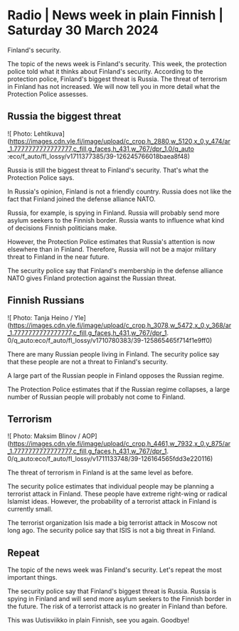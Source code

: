 # Radio \| News week in plain Finnish \| Saturday 30 March 2024

Finland's security.

The topic of the news week is Finland's security. This week, the protection police told what it thinks about Finland's security. According to the protection police, Finland's biggest threat is Russia. The threat of terrorism in Finland has not increased. We will now tell you in more detail what the Protection Police assesses.

## Russia the biggest threat

![ Photo: Lehtikuva](https://images.cdn.yle.fi/image/upload/c_crop,h_2880,w_5120,x_0,y_474/ar_1.7777777777777777,c_fill,g_faces,h_431,w_767/dpr_1.0/q_auto :eco/f_auto/fl_lossy/v1711377385/39-126245766018baea8f48)

Russia is still the biggest threat to Finland's security. That's what the Protection Police says.

In Russia's opinion, Finland is not a friendly country. Russia does not like the fact that Finland joined the defense alliance NATO.

Russia, for example, is spying in Finland. Russia will probably send more asylum seekers to the Finnish border. Russia wants to influence what kind of decisions Finnish politicians make.

However, the Protection Police estimates that Russia's attention is now elsewhere than in Finland. Therefore, Russia will not be a major military threat to Finland in the near future.

The security police say that Finland's membership in the defense alliance NATO gives Finland protection against the Russian threat.

## Finnish Russians

![ Photo: Tanja Heino / Yle](https://images.cdn.yle.fi/image/upload/c_crop,h_3078,w_5472,x_0,y_368/ar_1.7777777777777777,c_fill,g_faces,h_431,w_767/dpr_1. 0/q_auto:eco/f_auto/fl_lossy/v1710780383/39-125865465f714f1e9ff0)

There are many Russian people living in Finland. The security police say that these people are not a threat to Finland's security.

A large part of the Russian people in Finland opposes the Russian regime.

The Protection Police estimates that if the Russian regime collapses, a large number of Russian people will probably not come to Finland.

## Terrorism

![ Photo: Maksim Blinov / AOP](https://images.cdn.yle.fi/image/upload/c_crop,h_4461,w_7932,x_0,y_875/ar_1.7777777777777777,c_fill,g_faces,h_431,w_767/dpr_1. 0/q_auto:eco/f_auto/fl_lossy/v1711133748/39-126164565fdd3e220116)

The threat of terrorism in Finland is at the same level as before.

The security police estimates that individual people may be planning a terrorist attack in Finland. These people have extreme right-wing or radical Islamist ideas. However, the probability of a terrorist attack in Finland is currently small.

The terrorist organization Isis made a big terrorist attack in Moscow not long ago. The security police say that ISIS is not a big threat in Finland.

## Repeat

The topic of the news week was Finland's security. Let's repeat the most important things.

The security police say that Finland's biggest threat is Russia. Russia is spying in Finland and will send more asylum seekers to the Finnish border in the future. The risk of a terrorist attack is no greater in Finland than before.

This was Uutisviikko in plain Finnish, see you again. Goodbye!


